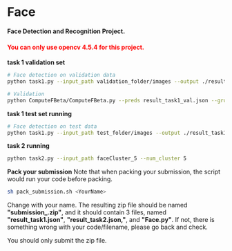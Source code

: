 # Face
**Face Detection and Recognition Project.**
#### <font color=red>You can only use opencv 4.5.4 for this project.</font>


**task 1 validation set**
```bash
# Face detection on validation data
python task1.py --input_path validation_folder/images --output ./result_task1_val.json

# Validation
python ComputeFBeta/ComputeFBeta.py --preds result_task1_val.json --groundtruth validation_folder/ground-truth.json
```

**task 1 test set running**

```bash
# Face detection on test data
python task1.py --input_path test_folder/images --output ./result_task1.json
```

**task 2 running**
```bash
python task2.py --input_path faceCluster_5 --num_cluster 5
```

**Pack your submission**
Note that when packing your submission, the script would run your code before packing.
```bash
sh pack_submission.sh <YourName>
```
Change **<YourName>** with your  name.
The resulting zip file should be named **"submission\_<YourName>.zip"**, and it should contain 3 files, named **"result_task1.json"**, **"result_task2.json,"**, and **"Face.py"**. If not, there is something wrong with your code/filename, please go back and check.

You should only submit the zip file.
